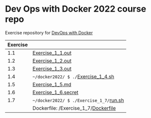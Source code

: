 # Dev Ops with Docker 2022 course repo

Exercise repository for [DevOps with Docker](https://devopswithdocker.com)

| Exercise | |
|-----|---------------------------------------------------|
| 1.1 | [Exercise_1_1.out](https://github.com/ConcernedHobbit/docker2022/blob/main/Exercise_1_1.out)
| 1.2 | [Exercise_1_2.out](https://github.com/ConcernedHobbit/docker2022/blob/main/Exercise_1_2.out)
| 1.3 | [Exercise_1_3.out](https://github.com/ConcernedHobbit/docker2022/blob/main/Exercise_1_3.out) 
| 1.4 | `~/docker2022/ $ ./`[Exercise_1_4.sh](https://github.com/ConcernedHobbit/docker2022/blob/main/Exercise_1_4.sh)
| 1.5 | [Exercise_1_5.md](https://github.com/ConcernedHobbit/docker2022/blob/main/Exercise_1.5.md)
| 1.6 | [Exercise_1_6.secret](https://github.com/ConcernedHobbit/docker2022/blob/main/Exercise_1_6.secret)
| 1.7 | `~/docker2022/ $ ./Exercise_1_7/`[run.sh](https://github.com/ConcernedHobbit/docker2022/blob/main/Exercise_1_7/run.sh)
|     | Dockerfile: /Exercise_1_7/[Dockerfile](https://github.com/ConcernedHobbit/docker2022/blob/main/Exercise_1_7/Dockerfile)
